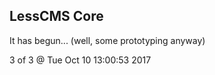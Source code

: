 LessCMS Core
------------

It has begun... (well, some prototyping anyway)

3 of 3 @ Tue Oct 10 13:00:53 2017
